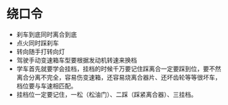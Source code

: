 # 绕口令

* 刹车到底同时离合到底
* 点火同时踩刹车
* 转向随手打转向灯
* 驾驶手动变速箱车型要根据发动机转速来换档
*  学车首先就要学会挂档，挂档的时候千万要记住踩离合一定要踩到位，要不然离合分离不完全，容易伤变速箱，还容易烧离合器片、还坏齿轮等等很坏车，档位要与车速相匹配。
* 挂档位一定要记住，一松（松油门）、二踩（踩紧离合器）、三挂档。
